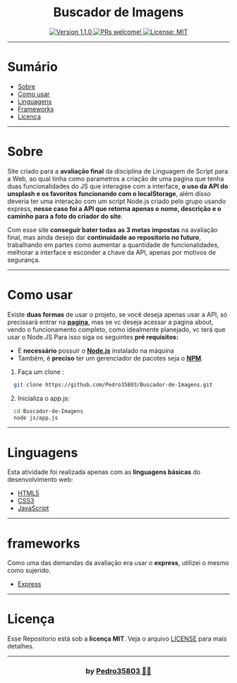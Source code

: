 # <h1 align="center">Buscador de Imagens</h1>

<div align="center">
  <a href="https://github.com/Pedro35803/Buscador-de-Imagens">
    <img src="https://img.shields.io/badge/version-1.1.0-50858B.svg?cacheSeconds=2592000" alt="Version 1.1.0"/>
    <img src="https://img.shields.io/static/v1?label=PRs&message=welcome&color=CDC6AE&labelColor=39304A" alt="PRs welcome!"/>
  </a>
  
  <a href="https://github.com/Pedro35803/Buscador-de-Imagens/blob/main/LICENSE">
    <img alt="License: MIT" src="https://img.shields.io/badge/License-MIT-2E2F35.svg" target="_blank"/>
  </a>
</div>

---
# Sumário
* [Sobre](#Sobre)
* [Como usar](#comoUsar)
* [Linguagens](#linguagens)
* [Frameworks](#frameworks)
* [Licença](#Licença)

---
<a id="Sobre"></a>
# Sobre
 Site criado para a **avaliação final** da disciplina de Linguagem de Script para a Web, ao qual tinha como parametros a criação de uma pagina que tenha duas funcionalidades do JS que interagise com a interface, **o uso da API do unsplash e os favoritos funcionando com o localStorage**, além disso deveria ter uma interação com um script Node.js criado pelo grupo usando express, **nesse caso foi a API que retorna apenas o nome, descrição e o caminho para a foto do criador do site**.
 
   Com esse site **conseguir bater todas as 3 metas impostas** na avaliação final, mas ainda desejo dar **continuidade ao repositorio no futuro**, trabalhando em partes como aumentar a quantidade de funcionalidades, melhorar a interface e esconder a chave da API, apenas por motivos de segurança.

---
<a id="comoUsar"></a>
# Como usar
Existe **duas formas** de usar o projeto, se você deseja apenas usar a API, só precissará entrar na **[pagina](https://pedro35803.github.io/Buscador-de-Imagens/)**, mas se vc deseja acessar a pagina about, vendo o funcionamento completo, como idealmente planejado, vc terá que usar o Node.JS
Para isso siga os seguintes **pré requisitos:**
  - É **necessário** possuir o **[Node.js](https://nodejs.org/en/)** instalado na máquina
  - Também, é **preciso** ter um gerenciador de pacotes seja o **[NPM](https://www.npmjs.com/)**.

1. Faça um clone :

```sh
  git clone https://github.com/Pedro35803/Buscador-de-Imagens.git
```

2. Inicializa o app.js:

```sh
  cd Buscador-de-Imagens
  node js/app.js
```

---
<a id="linguagens"></a>
# Linguagens
Esta atividade foi realizada apenas com as **linguagens básicas** do desenvolvimento web:

* [HTML5](https://developer.mozilla.org/pt-BR/docs/Web/HTML)
* [CSS3](https://developer.mozilla.org/pt-BR/docs/Web/CSS)
* [JavaScript](https://www.javascript.com/)

---
<a id="Licença"></a>
# frameworks
Como uma das demandas da avaliação era usar o **express**, utilizei o mesmo como sujerido.

* [Express](https://expressjs.com/pt-br/)

---
<a id="Licença"></a>
# Licença

Esse Repositorio está sob a **licença MIT**. Veja o arquivo [LICENSE](https://github.com/Pedro35803/Buscador-de-Imagens/blob/main/LICENSE) para mais detalhes.

---
### <h3 align="center"> by [Pedro35803 👨‍💻](https://github.com/Pedro35803) </h3>

